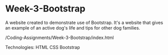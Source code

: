 # Week-3-Bootstrap
A website created to demonstrate use of Bootstrap.
It's a website that gives an example of an active dog's life and tips for other dog families.

/Coding-Assignments/Week-3-Bootstrap/index.html

Technologies:
HTML
CSS
Bootstrap


